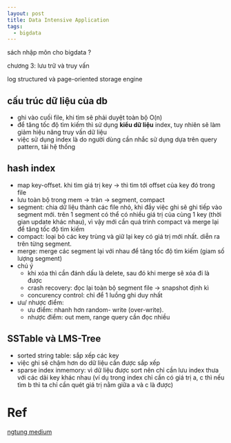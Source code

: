 ```yaml
---
layout: post
title: Data Intensive Application
tags:
  - bigdata
---
```


sách nhập môn cho bigdata ?

chương 3: lưu trữ và truy vấn

log structured và page-oriented storage engine

## cấu trúc dữ liệu của db

- ghi vào cuối file, khi tìm sẽ phải duyệt toàn bộ O(n)
- để tăng tốc độ tìm kiếm thì sử dụng **kiểu dữ liệu** index, tuy nhiên sẽ làm giảm hiệu năng truy vấn dữ liệu
- việc sử dụng index là do người dùng cần nhắc sử dụng dựa trên query pattern, tải hệ thống
    
## hash index
- map key-offset. khi tìm giá trị key -> thì tìm tới offset của key đó trong file
- lưu toàn bộ trong mem -> tràn -> segment, compact
- segment: chia dữ liệu thành các file nhỏ, khi đầy việc ghi sẽ ghi tiếp vào segment mới. trên 1 segment có thể có nhiều giá trị của cùng 1 key (thời gian update khác nhau), vì vậy mới cần quá trình compact và merge lại để tăng tốc độ tìm kiếm
- compact: loại bỏ các key trùng và giữ lại key có giá trị mới nhất. diễn ra trên từng segment.
- merge: merge các segment lại với nhau để tăng tốc độ tìm kiếm (giam số lượng segment)
- chú ý
    - khi xóa thì cần đánh dấu là delete, sau đó khi merge sẽ xóa đi là được
    - crash recovery: đọc lại toàn bộ segment file -> snapshot định kì
    - concurency control: chỉ để 1 luồng ghi duy nhất
- ưu/ nhược điểm:
    - ưu điểm: nhanh hơn random- write (over-write).
    - nhược điểm: out mem, range query cần đọc nhiều

## SSTable và LMS-Tree
- sorted string table: sắp xếp các key
- việc ghi sẽ chậm hơn do dữ liệu cần được sắp xếp
- sparse index inmemory: vì dữ liệu được sort nên chỉ cần lưu index thưa với các dải key khác nhau (ví dụ trong index chỉ cần có giá trị a, c thì nếu tìm b thì ta chỉ cần quét giá trị nằm giữa a và c là được)


# Ref 

[ngtung medium](https://ngtung.medium.com/l%C6%B0%E1%BB%A3c-d%E1%BB%8Bch-designing-data-intensive-applications-ph%E1%BA%A7n-i-ch%C6%B0%C6%A1ng-1-8d54dc7ce70b)